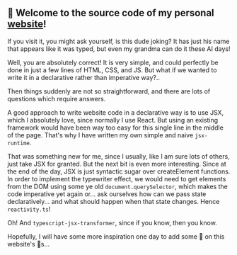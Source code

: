 ## 👋 Welcome to the source code of my personal [website](https://olehlutsenko.com)!

If you visit it, you might ask yourself, is this dude joking? It has just his name that appears like it was typed, but even my grandma can do it these AI days!

Well, you are absolutely correct! It is very simple, and could perfectly be done in just a few lines of HTML, CSS, and JS. But what if we wanted to write it in a declarative rather than imperative way?..

Then things suddenly are not so straightforward, and there are lots of questions which require answers.

A good approach to write website code in a declarative way is to use JSX, which I absolutely love, since normally I use React. But using an existing framework would have been way too easy for this single line in the middle of the page. That's why I have written my own simple and naive `jsx-runtime`.

That was something new for me, since I usually, like I am sure lots of others, just take JSX for granted. But the next bit is even more interesting. Since at the end of the day, JSX is just syntactic sugar over createElement functions. In order to implement the typewriter effect, we would need to get elements from the DOM using some ye old `document.querySelector`, which makes the code imperative yet again or... ask ourselves how can we pass state declaratively... and what should happen when that state changes. Hence `reactivity.ts`!

Oh! And `typescript-jsx-transformer`, since if you know, then you know.

Hopefully, I will have some more inspiration one day to add some 🍖 on this website's 🦴s...